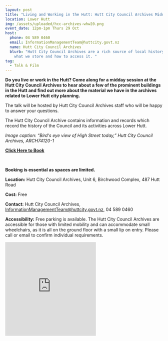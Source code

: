 ```yaml
---
layout: post
title: "Living and Working in the Hutt: Hutt City Council Archives Midday Talk"
location: Lower Hutt
img: /assets/uploaded/hcc-archives-whw20.png
event_date: 12pm-1pm Thurs 29 Oct
host:
  phone: 04 589 0460
  email: InformationManagementTeam@huttcity.govt.nz
  name: Hutt City Council Archives
  blurb: "Hutt City Council Archives are a rich source of local history. Discover
    what we store and how to access it. "
tag:
  - Talk & Film
---
```

**Do you live or work in the Hutt? Come along for a midday session at the Hutt City Council Archives to hear about a few of the prominent buildings in the Hutt and find out more about the material we have in the archives related to Lower Hutt city planning.** 

The talk will be hosted by Hutt City Council Archives staff who will be happy to answer your questions.

The Hutt City Council Archive contains information and records which record the history of the Council and its activities across Lower Hutt.

*Image caption: “Bird's eye view of High Street today,” Hutt City Council Archives, ARCH74120-1*

**[Click Here to Book](https://www.eventfinda.co.nz/2020/living-and-working-in-hutt-hutt-city-council-archives-talk/lower-hutt)**

<br>

**Booking is essential as spaces are limited.**

**Location:** Hutt City Council Archives, Unit 6, Birchwood Complex, 487 Hutt Road

**Cost:** Free

**Contact:** Hutt City Council Archives, InformationManagementTeam@huttcity.govt.nz, 04 589 0460

**Accessibility:** Free parking is available. The Hutt City Council Archives are accessible for those with limited mobility and can accommodate small wheelchairs, as it is all on the ground floor with a small lip on entry. Please call or email to confirm individual requirements.  

<iframe src="https://www.facebook.com/plugins/page.php?href=https%3A%2F%2Fwww.facebook.com%2Fhuttcitycouncil&tabs=header&width=290&height=300&small_header=true&adapt_container_width=true&hide_cover=false&show_facepile=true&appId" width="290" height="300" style="border:none;overflow:hidden" scrolling="no" frameborder="0" allowTransparency="true" allow="encrypted-media"></iframe>